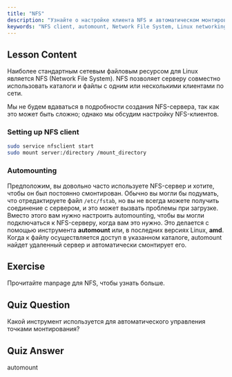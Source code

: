 ```yaml
---
title: "NFS"
description: "Узнайте о настройке клиента NFS и автоматическом монтировании в Linux. Поймите, как подключаться к сетевым файловым ресурсам и использовать automount для беспрепятственного доступа."
keywords: "NFS client, automount, Network File System, Linux networking, mount command, Linux tutorial, beginner"
---
```


## Lesson Content

Наиболее стандартным сетевым файловым ресурсом для Linux является NFS (Network File System). NFS позволяет серверу совместно использовать каталоги и файлы с одним или несколькими клиентами по сети.

Мы не будем вдаваться в подробности создания NFS-сервера, так как это может быть сложно; однако мы обсудим настройку NFS-клиентов.

### Setting up NFS client

```bash
sudo service nfsclient start
sudo mount server:/directory /mount_directory
```

### Automounting

Предположим, вы довольно часто используете NFS-сервер и хотите, чтобы он был постоянно смонтирован. Обычно вы могли бы подумать, что отредактируете файл `/etc/fstab`, но вы не всегда можете получить соединение с сервером, и это может вызвать проблемы при загрузке. Вместо этого вам нужно настроить automounting, чтобы вы могли подключаться к NFS-серверу, когда вам это нужно. Это делается с помощью инструмента **automount** или, в последних версиях Linux, **amd**. Когда к файлу осуществляется доступ в указанном каталоге, automount найдет удаленный сервер и автоматически смонтирует его.

## Exercise

Прочитайте manpage для NFS, чтобы узнать больше.

## Quiz Question

Какой инструмент используется для автоматического управления точками монтирования?

## Quiz Answer

automount
